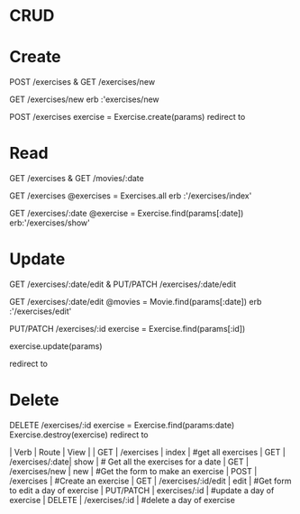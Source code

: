 # CRUD

# Create

POST /exercises & GET /exercises/new

GET /exercises/new
erb :'exercises/new

POST /exercises
exercise = Exercise.create(params)
redirect to

# Read

GET /exercises & GET /movies/:date

GET /exercises
@exercises = Exercises.all
erb :'/exercises/index'

GET /exercises/:date
@exercise = Exercise.find(params[:date])
erb:'/exercises/show'

# Update

GET /exercises/:date/edit & PUT/PATCH /exercises/:date/edit

GET /exercises/:date/edit
@movies = Movie.find(params[:date])
erb :'/exercises/edit'

PUT/PATCH /exercises/:id
exercise = Exercise.find(params[:id])

exercise.update(params)

redirect to

# Delete

DELETE /exercises/:id
exercise = Exercise.find(params:date)
Exercise.destroy(exercise)
redirect to

| Verb | Route | View |
| GET | /exercises | index | #get all exercises
| GET | /exercises/:date| show | # Get all the exercises for a date
| GET | /exercises/new | new | #Get the form to make an exercise
| POST | /exercises | #Create an exercise
| GET | /exercises/:id/edit | edit | #Get form to edit a day of exercise
| PUT/PATCH | exercises/:id | #update a day of exercise
| DELETE | /exercises/:id | #delete a day of exercise
